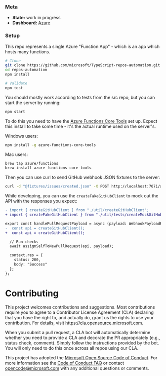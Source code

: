 ### Meta

* __State:__ work in progress
* __Dashboard:__ [Azure](https://portal.azure.com/#@72f988bf-86f1-41af-91ab-2d7cd011db47/resource/subscriptions/57bfeeed-c34a-4ffd-a06b-ccff27ac91b8/resourceGroups/typescriptreposautomatio/providers/Microsoft.Web/sites/TypeScriptReposAutomation)

### Setup

This repo represents a single Azure "Function App" - which is an app which hosts many functions. 

```sh
# Clone
git clone https://github.com/microsoft/TypeScript-repos-automation.git repos-automation
cd repos-automation
npm install

# Validate
npm test
```

You should mostly work according to tests from the src repo, but you can start the server by running:

```sh
npm start
```

To do this you need to have the [Azure Functions Core Tools](https://docs.microsoft.com/en-us/azure/azure-functions/functions-run-local) set up. Expect this install to take some time - it's the actual runtime used on the server's.

Windows users:

```sh
npm install -g azure-functions-core-tools
```

Mac users:

```sh
brew tap azure/functions
brew install azure-functions-core-tools
```

Then you can use curl to send GitHub webhook JSON fixtures to the server:

```sh
curl -d "@fixtures/issues/created.json" -X POST http://localhost:7071/api/TypeScriptRepoIssueWebhook
```

While developing, you can use the `createFakeGitHubClient` to mock out the API with the responses you expect:

```diff
- import { createGitHubClient } from "./util/createGitHubClient";
+ import { createFakeGitHubClient } from "./util/tests/createMockGitHubClient";

export const handlePullRequestPayload = async (payload: WebhookPayloadPullRequest, context: Context) => {
-  const api = createGitHubClient();
+  const api = createGitHubClient();

  // Run checks
  await assignSelfToNewPullRequest(api, payload);

  context.res = {
    status: 200,
    body: "Success"
  };
};
```

# Contributing

This project welcomes contributions and suggestions.  Most contributions require you to agree to a
Contributor License Agreement (CLA) declaring that you have the right to, and actually do, grant us
the rights to use your contribution. For details, visit https://cla.opensource.microsoft.com.

When you submit a pull request, a CLA bot will automatically determine whether you need to provide
a CLA and decorate the PR appropriately (e.g., status check, comment). Simply follow the instructions
provided by the bot. You will only need to do this once across all repos using our CLA.

This project has adopted the [Microsoft Open Source Code of Conduct](https://opensource.microsoft.com/codeofconduct/).
For more information see the [Code of Conduct FAQ](https://opensource.microsoft.com/codeofconduct/faq/) or
contact [opencode@microsoft.com](mailto:opencode@microsoft.com) with any additional questions or comments.
